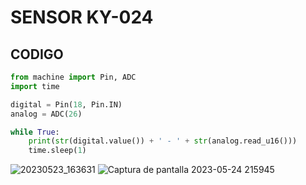  # SENSOR KY-024
 ## CODIGO  
```Python
from machine import Pin, ADC
import time

digital = Pin(18, Pin.IN)
analog = ADC(26)

while True:
    print(str(digital.value()) + ' - ' + str(analog.read_u16()))
    time.sleep(1)

 ```
 
 
![20230523_163631](https://github.com/Estefanny1/Temple-sensores_Equipo2/assets/124211869/91f1dbf4-869c-4c22-9bff-44237391716b)
![Captura de pantalla 2023-05-24 215945](https://github.com/Estefanny1/Temple-sensores_Equipo2/assets/124211869/6f83e714-fed8-4848-b605-83b6528feb26)
